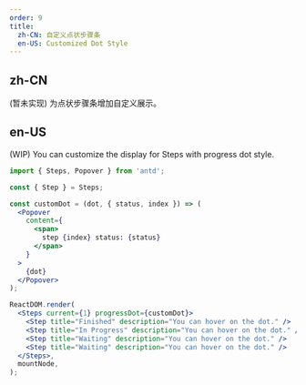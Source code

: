 ```yaml
---
order: 9
title:
  zh-CN: 自定义点状步骤条
  en-US: Customized Dot Style
---
```


## zh-CN

(暂未实现) 为点状步骤条增加自定义展示。

## en-US

(WIP) You can customize the display for Steps with progress dot style.

```jsx
import { Steps, Popover } from 'antd';

const { Step } = Steps;

const customDot = (dot, { status, index }) => (
  <Popover
    content={
      <span>
        step {index} status: {status}
      </span>
    }
  >
    {dot}
  </Popover>
);

ReactDOM.render(
  <Steps current={1} progressDot={customDot}>
    <Step title="Finished" description="You can hover on the dot." />
    <Step title="In Progress" description="You can hover on the dot." />
    <Step title="Waiting" description="You can hover on the dot." />
    <Step title="Waiting" description="You can hover on the dot." />
  </Steps>,
  mountNode,
);
```
